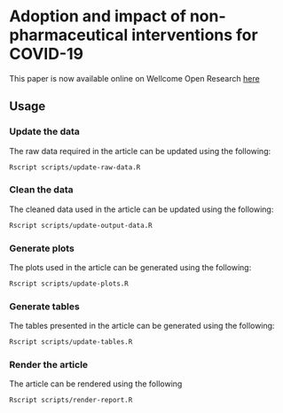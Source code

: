 
# Adoption and impact of non-pharmaceutical interventions for COVID-19

This paper is now available online on Wellcome Open Research [here](https://wellcomeopenresearch.org/articles/5-59/v1)

## Usage

### Update the data

The raw data required in the article can be updated using the following:

```bash
Rscript scripts/update-raw-data.R
```

### Clean the data 

The cleaned data used in the article can be updated using the following:

```bash
Rscript scripts/update-output-data.R
```

### Generate plots

The plots used in the article can be generated using the following: 

```bash
Rscript scripts/update-plots.R
```

### Generate tables

The tables presented in the article can be generated using the following:

```bash
Rscript scripts/update-tables.R
```

### Render the article

The article can be rendered using the following

```bash
Rscript scripts/render-report.R
```
